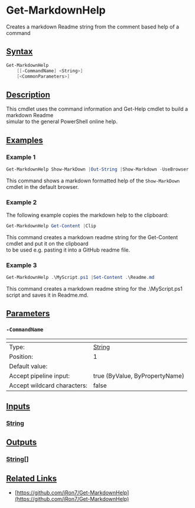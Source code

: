 # Get-MarkdownHelp
Creates a markdown Readme string from the comment based help of a command
## [Syntax](#syntax)
```PowerShell
Get-MarkdownHelp
    [[-CommandName] <String>]
    [<CommonParameters>]
```
## [Description](#description)
 This cmdlet uses the command information and Get-Help cmdlet to build a markdown Readme  
simular to the general PowerShell online help.

## [Examples](exampls)
### Example 1
```PowerShell
Get-MarkdownHelp Show-MarkDown |Out-String |Show-Markdown -UseBrowser
```
 This command shows a markdown formatted help of the `Show-MarkDown` cmdlet in the default browser.

### Example 2
The following example copies the markdown help to the clipboard:

```PowerShell
Get-MarkdownHelp Get-Content |Clip
```

 This command creates a markdown readme string for the Get-Content cmdlet and put it on the clipboard  
to be used e.g. pasting it into a GitHub readme file.

### Example 3
```PowerShell
Get-MarkdownHelp .\MyScript.ps1 |Set-Content .\Readme.md
```
 This command creates a markdown readme string for the .\MyScript.ps1 script and saves it in Readme.md.

## [Parameters](#parameters)
### `-CommandName`
| <!--                    --> | <!-- --> |
| --------------------------- | -------- |
| Type:                       | [String](https://docs.microsoft.com/en-us/dotnet/api/System.String) |
| Position:                   | 1 |
| Default value:              |  |
| Accept pipeline input:      | true (ByValue, ByPropertyName) |
| Accept wildcard characters: | false |
## [Inputs](#inputs)
### [String](https://docs.microsoft.com/en-us/dotnet/api/System.String)
## [Outputs](#outputs)
### [String[]](https://docs.microsoft.com/en-us/dotnet/api/System.String[])
## [Related Links](#related-links)
* [https://github.com/iRon7/Get-MarkdownHelp](https://github.com/iRon7/Get-MarkdownHelp)
